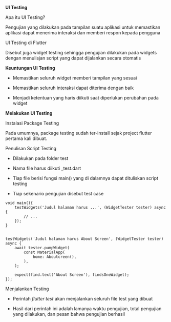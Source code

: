 **UI Testing**

Apa itu UI Testing?

Pengujian yang dilakukan pada tampilan suatu aplikasi untuk memastikan aplikasi dapat menerima interaksi dan memberi respon kepada pengguna

UI Testing di Flutter 

Disebut juga widget testing sehingga pengujian dilakukan pada widgets dengan menulisjan script yang dapat dijalankan secara otomatis

**Keuntungan UI Testing**

* Memastikan seluruh widget memberi tampilan yang sesuai

* Memastikan seluruh interaksi dapat diterima dengan baik

* Menjadi ketentuan yang haris diikuti saat diperlukan perubahan pada widget

**Melakukan UI Testing**

Instalasi Package Testing

Pada umumnya, package testing sudah ter-install sejak project flutter pertama kali dibuat.

Penulisan Script Testing 

* Dilakukan pada folder test

* Nama file harus diikuti _test.dart

* Tiap file berisi fungsi main() yang di dalamnya dapat dituliskan script testing

* Tiap sekenario pengujian disebut test case

```
void main(){
    testWidgets('Judul halaman harus ...', (WidgetTester tester) async {
        // ...
    });
}

```
```

testWidgets('Judul halaman harus About Screen', (WidgetTester tester) async {
    await tester.pumpWidget(
        const MaterialApp(
            home: Aboutcreen(),
        ),
    );

    expect(find.text('About Screen'), findsOneWidget);
});

```

Menjalankan Testing 

* Perintah *flutter test* akan menjalankan seluruh file test yang dibuat

* Hasil dari perintah ini adalah lamanya waktu pengujian, total pengujian yang dilakukan, dan pesan bahwa pengujian berhasil